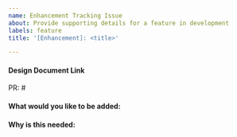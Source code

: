 ```yaml
---
name: Enhancement Tracking Issue
about: Provide supporting details for a feature in development
labels: feature
title: '[Enhancement]: <title>'

---
```

<!-- Feature requests are unlikely to make progress as an issue.

A proposal that works through the design along with the implications of the change should be submitted as a design document in https://github.com/redhat-et/microshift/tree/main/doc/design/

-->
#### Design Document Link

PR: #<PR Number>

#### What would you like to be added:

#### Why is this needed:


